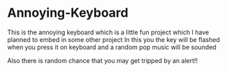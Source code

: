 # Annoying-Keyboard
This is the annoying keyboard which is a little fun project which  I have planned to embed in some other project
In this you the key will be flashed when you press it on keyboard and a random pop music will be sounded

Also there is random chance that you may get tripped by an alert!!
